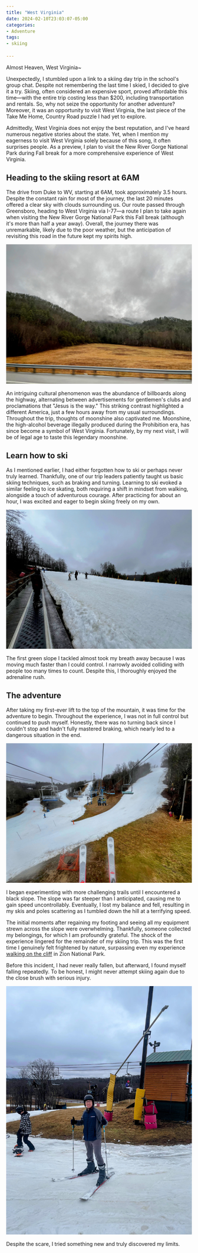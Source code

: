 ```yaml
---
title: "West Virginia"
date: 2024-02-10T23:03:07-05:00
categories:
- Adventure
tags:
- skiing

---
```


Almost Heaven, West Virginia~

Unexpectedly, I stumbled upon a link to a skiing day trip in the school's group chat. Despite not remembering the last time I skied, I decided to give it a try. Skiing, often considered an expensive sport, proved affordable this time—with the entire trip costing less than $200, including transportation and rentals. So, why not seize the opportunity for another adventure? Moreover, it was an opportunity to visit West Virginia, the last piece of the Take Me Home, Country Road puzzle I had yet to explore.

Admittedly, West Virginia does not enjoy the best reputation, and I've heard numerous negative stories about the state. Yet, when I mention my eagerness to visit West Virginia solely because of this song, it often surprises people. As a preview, I plan to visit the New River Gorge National Park during Fall break for a more comprehensive experience of West Virginia.

## Heading to the skiing resort at 6AM

The drive from Duke to WV, starting at 6AM, took approximately 3.5 hours. Despite the constant rain for most of the journey, the last 20 minutes offered a clear sky with clouds surrounding us. Our route passed through Greensboro, heading to West Virginia via I-77—a route I plan to take again when visiting the New River Gorge National Park this Fall break (although it's more than half a year away). Overall, the journey there was unremarkable, likely due to the poor weather, but the anticipation of revisiting this road in the future kept my spirits high.

![IMG_6760-EDIT](IMG_6760-EDIT.jpg)

An intriguing cultural phenomenon was the abundance of billboards along the highway, alternating between advertisements for gentlemen's clubs and proclamations that "Jesus is the way." This striking contrast highlighted a different America, just a few hours away from my usual surroundings. Throughout the trip, thoughts of moonshine also captivated me. Moonshine, the high-alcohol beverage illegally produced during the Prohibition era, has since become a symbol of West Virginia. Fortunately, by my next visit, I will be of legal age to taste this legendary moonshine.

## Learn how to ski

As I mentioned earlier, I had either forgotten how to ski or perhaps never truly learned. Thankfully, one of our trip leaders patiently taught us basic skiing techniques, such as braking and turning. Learning to ski evoked a similar feeling to ice skating, both requiring a shift in mindset from walking, alongside a touch of adventurous courage. After practicing for about an hour, I was excited and eager to begin skiing freely on my own.

![IMG_6763-EDIT](IMG_6763-EDIT.jpg)

The first green slope I tackled almost took my breath away because I was moving much faster than I could control. I narrowly avoided colliding with people too many times to count. Despite this, I thoroughly enjoyed the adrenaline rush.

## The adventure

After taking my first-ever lift to the top of the mountain, it was time for the adventure to begin. Throughout the experience, I was not in full control but continued to push myself. Honestly, there was no turning back since I couldn't stop and hadn't fully mastered braking, which nearly led to a dangerous situation in the end.

![IMG_6786-EDIT](IMG_6786-EDIT.jpg)

I began experimenting with more challenging trails until I encountered a black slope. The slope was far steeper than I anticipated, causing me to gain speed uncontrollably. Eventually, I lost my balance and fell, resulting in my skis and poles scattering as I tumbled down the hill at a terrifying speed.

The initial moments after regaining my footing and seeing all my equipment strewn across the slope were overwhelming. Thankfully, someone collected my belongings, for which I am profoundly grateful. The shock of the experience lingered for the remainder of my skiing trip. This was the first time I genuinely felt frightened by nature, surpassing even my experience [walking on the cliff](/posts/2023-03-11-zion-national-park.md/#angels-landing) in Zion National Park.

Before this incident, I had never really fallen, but afterward, I found myself falling repeatedly. To be honest, I might never attempt skiing again due to the close brush with serious injury.

![IMG_5372-EDIT](IMG_5372-EDIT.jpg)

Despite the scare, I tried something new and truly discovered my limits.
